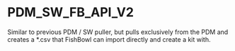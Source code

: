 # PDM_SW_FB_API_V2
Similar to previous PDM / SW puller, but pulls exclusively from the PDM and creates a *.csv that FishBowl can import directly and create a kit with.
